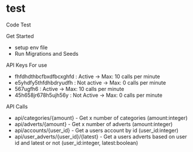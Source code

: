# test

Code Test

Get Started

- setup env file
- Run Migrations and Seeds

API Keys For use

- fhfdhdthbcfbxdfbcxghfd : Active -> Max: 10 calls per minute
- e5yhdfy5thfdhbdryudfh : Not active -> Max: 0 calls per minute
- 567ugfh6 : Active -> Max: 10 calls per minute
- 45h658jr678h5ujh56y : Not Active -> Max: 0 calls per minute

API Calls
- api/categories/{amount} - Get x number of categories (amount:integer)
- api/adverts/{amount} - Get x number of adverts (amount:integer)
- api/accounts/{user_id} - Get a users account by id (user_id:integer)
- api/user_adverts/{user_id}/{latest} - Get a users adverts based on user id and latest or not (user_id:integer, latest:boolean)
